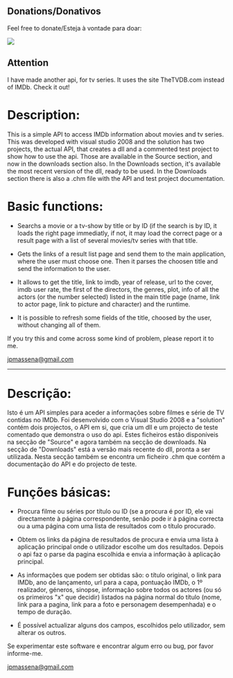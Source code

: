 ## Donations/Donativos ##
Feel free to donate/Esteja à vontade para doar:

[![](https://www.paypal.com/en_GB/i/btn/btn_donate_LG.gif)](https://www.paypal.com/cgi-bin/webscr?cmd=_donations&business=544K7W9JHGJH6&lc=GB&item_number=IMDBDLL&currency_code=EUR&bn=PP%2dDonationsBF%3abtn_donate_LG%2egif%3aNonHosted)

## Attention ##
I have made another api, for tv series. It uses the site TheTVDB.com instead of IMDb.
Check it out!

# Description: #

This is a simple API to access IMDb information about movies and tv series.
This was developed with visual studio 2008 and the solution has two projects, the actual API, that creates a dll and a commented test project to show how to use the api. Those are available in the Source section, and now in the downloads section also. In the Downloads section, it's available the most recent version of the dll, ready to be used. In the Downloads section there is also a .chm file with the API and test project documentation.

# Basic functions: #

  * Searchs a movie or a tv-show by title or by ID (if the search is by ID, it loads the right page immediatly, if not, it may load the correct page or a result page with a list of several movies/tv series with that title.

  * Gets the links of a result list page and send them to the main application, where the user must choose one. Then it parses the choosen title and send the information to the user.

  * It allows to get the title, link to imdb, year of release, url to the cover, imdb user rate, the first of the directors, the genres, plot, info of all the actors (or the number selected) listed in the main title page (name, link to actor page, link to picture and character) and the runtime.

  * It is possible to refresh some fields of the title, choosed by the user, without changing all of them.


If you try this and come across some kind of problem, please report it to me.


jpmassena@gmail.com

---


# Descrição: #

Isto é um API simples para aceder a informações sobre filmes e série de TV contidas no IMDb. Foi desenvolvido com o Visual Studio 2008 e a "solution" contém dois projectos, o API em si, que cria um dll e um projecto de teste comentado que demonstra o uso do api. Estes ficheiros estão disponíveis na secção de "Source" e agora também na secção de downloads. Na secção de "Downloads" está a versão mais recente do dll, pronta a ser utilizada. Nesta secção também se encontra um ficheiro .chm que contém a documentação do API e do projecto de teste.

# Funções básicas: #

  * Procura filme ou séries por título ou ID (se a procura é por ID, ele vai directamente à página correspondente, senão pode ir à página correcta ou a uma página com uma lista de resultados com o título procurado.

  * Obtem os links da página de resultados de procura e envia uma lista à aplicação principal onde o utilizador escolhe um dos resultados. Depois o api faz o parse da pagina escolhida e envia a informação à aplicação principal.

  * As informações que podem ser obtidas são: o título original, o link para IMDb, ano de lançamento, url para a capa, pontuação IMDb, o 1º realizador, géneros, sinopse, informação sobre todos os actores (ou só os primeiros "x" que decidir) listados na página normal do título (nome, link para a pagina, link para a foto e personagem desempenhada) e o tempo de duração.

  * É possível actualizar alguns dos campos, escolhidos pelo utilizador, sem alterar os outros.


Se experimentar este software e encontrar algum erro ou bug, por favor informe-me.


jpmassena@gmail.com